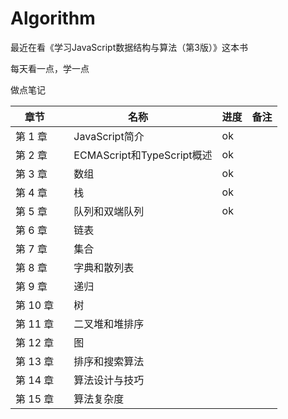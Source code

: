 # Algorithm
最近在看《学习JavaScript数据结构与算法（第3版）》这本书

每天看一点，学一点

做点笔记

章节 | 名称 | 进度 | 备注
---|---|---|---
 第 1 章 |　JavaScript简介 |ok|
 第 2 章 |　ECMAScript和TypeScript概述 |ok|
 第 3 章 |　数组 |ok|
 第 4 章 |　栈 |ok|
 第 5 章 |　队列和双端队列|ok|
 第 6 章 |　链表||
 第 7 章 |　集合||
 第 8 章 |　字典和散列表||
 第 9 章 |　递归||
 第 10 章 |　树||
 第 11 章 |　二叉堆和堆排序||
 第 12 章 |　图||
 第 13 章 |　排序和搜索算法||
 第 14 章 |　算法设计与技巧||
 第 15 章 |　算法复杂度||
